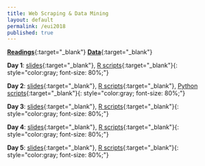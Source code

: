 ```yaml
---
title: Web Scraping & Data Mining
layout: default
permalink: /eui2018
published: true
---
```


[**Readings**](){:target="_blank"}
[**Data**](){:target="_blank"}

**Day 1**: [slides](){:target="_blank"}, [R scripts](){:target="_blank"}{: style="color:gray; font-size: 80%;"}

**Day 2**: [slides](){:target="_blank"}, [R scripts](){:target="_blank"}, [Python scripts](){:target="_blank"}{: style="color:gray; font-size: 80%;"}

**Day 3**: [slides](){:target="_blank"}, [R scripts](){:target="_blank"}{: style="color:gray; font-size: 80%;"}

**Day 4**: [slides](){:target="_blank"}, [R scripts](){:target="_blank"}{: style="color:gray; font-size: 80%;"}

**Day 5**: [slides](){:target="_blank"}, [R scripts](){:target="_blank"}{: style="color:gray; font-size: 80%;"}



